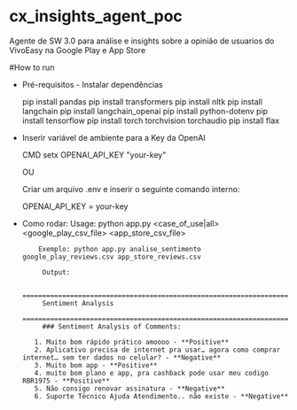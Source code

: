 # cx_insights_agent_poc
Agente de SW 3.0 para análise e insights sobre a opinião de usuarios do VivoEasy na Google Play e App Store


#How to run

 - Pré-requisitos - Instalar dependências

    pip install pandas
    pip install transformers
    pip install nltk
    pip install langchain
    pip install langchain_openai
    pip install python-dotenv
    pip install tensorflow
    pip install torch torchvision torchaudio
    pip install flax


- Inserir variável de ambiente para a Key da OpenAI

    CMD
    setx OPENAI_API_KEY "your-key"
    
    OU

    Criar um arquivo .env e inserir o seguinte comando interno:

    OPENAI_API_KEY = your-key

 - Como rodar:
          Usage: python app.py <case_of_use|all> <google_play_csv_file> <app_store_csv_file>

           Exemplo: python app.py analise_sentimento google_play_reviews.csv app_store_reviews.csv

            Output:

            ================================================================================
            Sentiment Analysis
            ================================================================================
            ### Sentiment Analysis of Comments:

          1. Muito bom rápido prático amoooo - **Positive**
          2. Aplicativo precisa de internet pra usar… agora como comprar internet… sem ter dados no celular? - **Negative**
          3. Muito bom app - **Positive**
          4. muito bom plano e app, pra cashback pode usar meu codigo RBR1975 - **Positive**
          5. Não consigo renovar assinatura - **Negative**
          6. Suporte Técnico Ajuda Atendimento.. não existe - **Negative**
